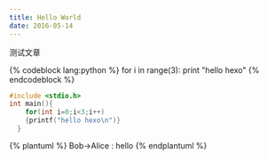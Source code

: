 ```yaml
---
title: Hello World
date: 2016-05-14
---
```


测试文章
<!-- more -->

{% codeblock lang:python %}
for i in range(3):
    print "hello hexo"
{% endcodeblock %}

``` c
#include <stdio.h>
int main(){
    for(int i=0;i<3;i++)
	{printf("hello hexo\n")}
  }
```

{% plantuml %}
    Bob->Alice : hello
{% endplantuml %}
